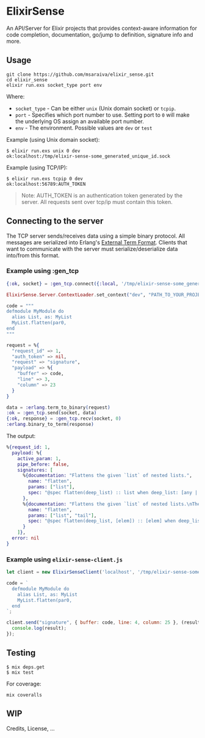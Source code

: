 # ElixirSense

An API/Server for Elixir projects that provides context-aware information for code completion, documentation, go/jump to definition, signature info and more.

## Usage

```
git clone https://github.com/msaraiva/elixir_sense.git
cd elixir_sense
elixir run.exs socket_type port env
```

Where:
- `socket_type` - Can be either `unix` (Unix domain socket) or `tcpip`.
- `port` - Specifies which port number to use. Setting port to `0` will make the underlying OS assign an available port number.
- `env` - The environment. Possible values are `dev` or `test`

Example (using Unix domain socket):

```
$ elixir run.exs unix 0 dev
ok:localhost:/tmp/elixir-sense-some_generated_unique_id.sock
```

Example (using TCP/IP):

```
$ elixir run.exs tcpip 0 dev
ok:localhost:56789:AUTH_TOKEN
```

> Note: AUTH_TOKEN is an authentication token generated by the server. All requests sent over tcp/ip must contain this token.

## Connecting to the server

The TCP server sends/receives data using a simple binary protocol. All messages are serialized into Erlang's [External Term Format](http://erlang.org/doc/apps/erts/erl_ext_dist.html). Clients that want to communicate with the server must serialize/deserialize data into/from this format.

### Example using :gen_tcp

```elixir
{:ok, socket} = :gen_tcp.connect({:local, '/tmp/elixir-sense-some_generated_unique_id.sock'}, 0, [:binary, active: false, packet: 4])

ElixirSense.Server.ContextLoader.set_context("dev", "PATH_TO_YOUR_PROJECT")

code = """
defmodule MyModule do
  alias List, as: MyList
  MyList.flatten(par0,
end
"""

request = %{
  "request_id" => 1,
  "auth_token" => nil,
  "request" => "signature",
  "payload" => %{
    "buffer" => code,
    "line" => 3,
    "column" => 23
  }
}

data = :erlang.term_to_binary(request)
:ok = :gen_tcp.send(socket, data)
{:ok, response} = :gen_tcp.recv(socket, 0)
:erlang.binary_to_term(response)

```

The output:

```elixir
%{request_id: 1,
  payload: %{
    active_param: 1,
    pipe_before: false,
    signatures: [
      %{documentation: "Flattens the given `list` of nested lists.",
        name: "flatten",
        params: ["list"],
        spec: "@spec flatten(deep_list) :: list when deep_list: [any | deep_list]"
      },
      %{documentation: "Flattens the given `list` of nested lists.\nThe list `tail` will be added at the end of\nthe flattened list.",
        name: "flatten",
        params: ["list", "tail"],
        spec: "@spec flatten(deep_list, [elem]) :: [elem] when deep_list: [elem | deep_list], elem: var"
      }
    ]},
  error: nil
}
```

### Example using `elixir-sense-client.js`

```javascript
let client = new ElixirSenseClient('localhost', '/tmp/elixir-sense-some_generated_unique_id.sock', null, "dev", PATH_TO_YOUR_PROJECT)

code = `
  defmodule MyModule do
    alias List, as: MyList
    MyList.flatten(par0,
  end
`;

client.send("signature", { buffer: code, line: 4, column: 25 }, (result) => {
  console.log(result);
});
```

## Testing

```
$ mix deps.get
$ mix test
```

For coverage:

```
mix coveralls
```

## WIP

Credits, License, ...
